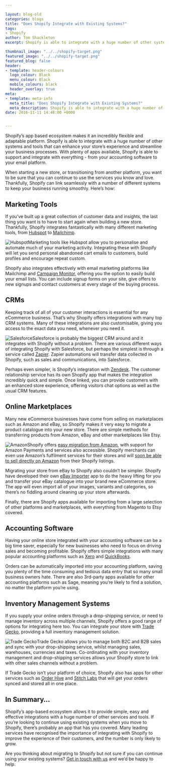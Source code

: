 ```yaml
--- 

layout: blog-old
categories: blogs
title: "Does Shopify Integrate with Existing Systems?"
tags:
- Shopify
author: Tom Shackleton
excerpt: Shopify is able to integrate with a huge number of other systems and tools that can enhance your store’s experience and streamline your business processes. With plenty of apps available, Shopify is able to support and integrate with everything - from your accounting software to your email platform.

thumbnail_image: "../../shopify-target.png"
featured_image: "../../shopify-target.png"
featured_blog: false
header:
- template: header-colours
  logo_colour: Black
  menu_colour: Black
  mobile_colours: black
  header_overlay: true
meta:
- template: meta-info
  meta_title: "Does Shopify Integrate with Existing Systems?"
  meta_description: Shopify is able to integrate with a huge number of other systems and tools that can enhance your store’s experience and streamline your business processes. With plenty of apps available, Shopify is able to support and integrate with everything - from your accounting software to your email platform.
date: 2016-11-11 14:48:00 +0000


--- 
```

Shopify’s app based ecosystem makes it an incredibly flexible and adaptable platform. Shopify is able to integrate with a huge number of other systems and tools that can enhance your store’s experience and streamline your business processes. With plenty of apps available, Shopify is able to support and integrate with everything - from your accounting software to your email platform.

When starting a new store, or transitioning from another platform, you want to be sure that you can continue to use the services you know and love. Thankfully, Shopify can link seamlessly with a number of different systems to keep your business running smoothly. Here’s how:  
  

Marketing Tools
---------------

If you’ve built up a great collection of customer data and insights, the last thing you want is to have to start again when building a new store. Thankfully, Shopify integrates fantastically with many different marketing tools, from [Hubspot](https://www.hubspot.com/) to [Mailchimp](https://mailchimp.com/).

![Hubspot](../../hubspot.jpg)Marketing tools like Hubspot allow you to personalise and automate much of your marketing activity. Integrating these with Shopify will let you send personal abandoned cart emails to customers, build profiles and encourage repeat custom.

Shopify also integrates effectively with email marketing platforms like Mailchimp and [Campaign Monitor](https://www.campaignmonitor.com/), offering you the option to easily build your email lists. You can include signup forms on your site, give offers to new signups and contact customers at every stage of the buying process.  

  

CRMs
----

Keeping track of all of your customer interactions is essential for any eCommerce business. That’s why Shopify offers integrations with many top CRM systems. Many of these integrations are also customisable, giving you access to the exact data you need, whenever you need it.

![Salesforce](../../salesforce.png)Salesforce is probably the biggest CRM around and it integrates with Shopify without a problem. There are various different ways of integrating Shopify with Salesforce, but perhaps the simplest is through a service called [Zapier](https://zapier.com/zapbook/salesforce/shopify/). Zapier automations will transfer data collected in Shopify, such as sales and communications, into Salesforce.

Perhaps even simpler, is Shopify’s integration with [Zendesk](https://www.zendesk.com/apps/shopify/). The customer relationship service has its own Shopify app that makes the integration incredibly quick and simple. Once linked, you can provide customers with an enhanced store experience, offering visitors chat options as well as the usual CRM features.  

  

Online Marketplaces
-------------------

Many new eCommerce businesses have come from selling on marketplaces such as Amazon and eBay, so Shopify makes it very easy to migrate a product catalogue into your new store. There are simple methods for transferring products from Amazon, eBay and other marketplaces like Etsy.

![Amazon](../../amazon.jpg)Shopify offers [easy migration from Amazon](https://www.shopify.ca/blog/52368069-shopify-and-amazon-partner-to-bring-amazon-services-to-merchants?ref=shappify), with support for Amazon Payments and services also accessible. Shopify merchants can even use Amazon’s fulfilment services for their stores and will [soon be able to sell directly on Amazon](https://www.shopify.co.uk/amazon) from their Shopify listings.

Migrating your store from eBay to Shopify also couldn’t be simpler. Shopify have developed their own [eBay Importer](https://apps.shopify.com/ebay-importer) app to do the heavy lifting for you and transfer your eBay catalogue into your brand new eCommerce store. The app will even import all of your images, variants and categories, so there’s no fiddling around cleaning up your store afterwards.

Finally, there are Shopify apps available for importing from a large selection of other platforms and marketplaces, with everything from Magento to Etsy covered.  

  

Accounting Software
-------------------

Having your online store integrated with your accounting software can be a big time saver, especially for new businesses who need to focus on driving sales and becoming profitable. Shopify offers simple integrations with many popular accounting platforms such as [Xero](https://apps.shopify.com/xero) and [QuickBooks](https://apps.shopify.com/quickbooks-online).

  

  

Orders can be automatically imported into your accounting platform, saving you plenty of the time consuming and tedious data entry that so many small business owners hate. There are also 3rd-party apps available for other accounting platforms such as Sage, meaning you’re likely to find a solution, no matter the platform you’re using.  

  

Inventory Management Systems
----------------------------

If you supply your online orders through a drop-shipping service, or need to manage inventory across multiple channels, Shopify offers a good range of options for integrating here too. You can integrate your store with [Trade Gecko](https://apps.shopify.com/tradegecko), providing a full inventory management solution.

![Trade Gecko](../../tradegecko.png)Trade Gecko allows you to manage both B2C and B2B sales and sync with your drop-shipping service, whilst managing sales, warehouses, currencies and taxes. Co-ordinating with your inventory management and drop-shipping services allows your Shopify store to link with other sales channels without a problem.

If Trade Gecko isn’t your platform of choice, Shopify also has apps for other services such as [Order Hive](https://apps.shopify.com/orderhive) and [Stitch Labs](https://apps.shopify.com/stitch-labs) that will get your orders synced and stored all in one place.  

  

In Summary…
-----------

Shopify’s app-based ecosystem allows it to provide simple, easy and effective integrations with a huge number of other services and tools. If you’re looking to continue using existing systems when you move to Shopify, there’s probably an app that has you covered. Many leading services have recognised the importance of integrating with Shopify to improve the experience of their customers, and the number is only likely to grow.

Are you thinking about migrating to Shopify but not sure if you can continue using your existing systems? [Get in touch with us](https://www.statementagency.com/contact-us) and we’d be happy to help.
